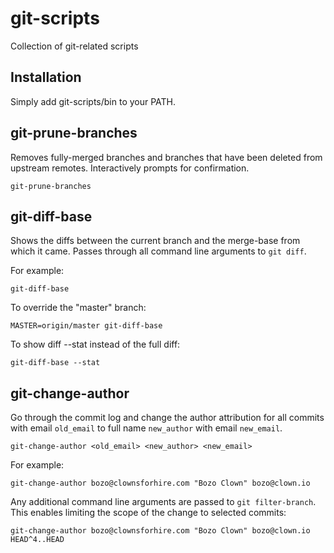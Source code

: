 git-scripts
===========

Collection of git-related scripts

## Installation

Simply add git-scripts/bin to your PATH.

## git-prune-branches

Removes fully-merged branches and branches that have been deleted from
upstream remotes. Interactively prompts for confirmation.

    git-prune-branches

## git-diff-base

Shows the diffs between the current branch and the merge-base from
which it came. Passes through all command line arguments to `git
diff`.

For example:

    git-diff-base

To override the "master" branch:

    MASTER=origin/master git-diff-base

To show diff --stat instead of the full diff:

    git-diff-base --stat

## git-change-author

Go through the commit log and change the author attribution for all
commits with email `old_email` to full name `new_author` with email
`new_email`.

    git-change-author <old_email> <new_author> <new_email>

For example:

    git-change-author bozo@clownsforhire.com "Bozo Clown" bozo@clown.io

Any additional command line arguments are passed to `git
filter-branch`. This enables limiting the scope of the change to
selected commits:

    git-change-author bozo@clownsforhire.com "Bozo Clown" bozo@clown.io HEAD^4..HEAD


